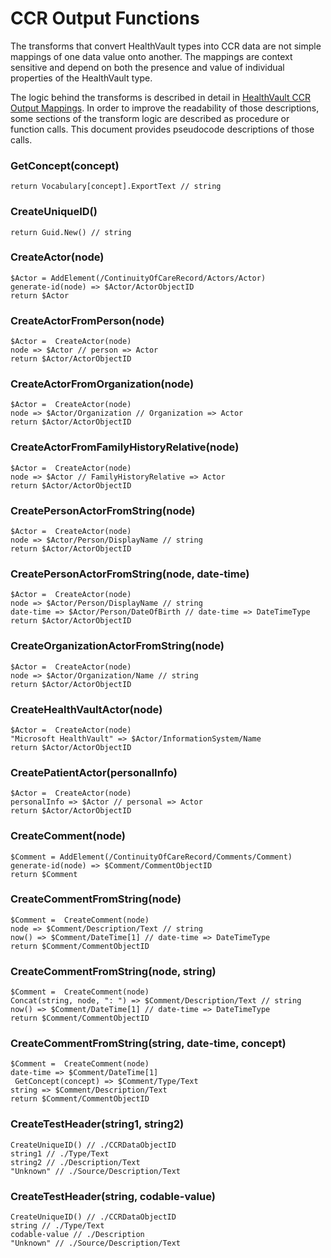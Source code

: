 CCR Output Functions
====================

The transforms that convert HealthVault types into CCR data are not simple mappings of one data value onto another. The mappings are context sensitive and depend on both the presence and value of individual properties of the HealthVault type.

The logic behind the transforms is described in detail in [HealthVault CCR Output Mappings](https://msdn.microsoft.com/en-us/healthvault/ee663897). In order to improve the readability of those descriptions, some sections of the transform logic are described as procedure or function calls. This document provides pseudocode descriptions of those calls.

### GetConcept(concept)

```pseudocode
return Vocabulary[concept].ExportText // string
```

### CreateUniqueID()

```pseudocode
return Guid.New() // string
```

### CreateActor(node)

```pseudocode
$Actor = AddElement(/ContinuityOfCareRecord/Actors/Actor) 
generate-id(node) => $Actor/ActorObjectID 
return $Actor 
```

### CreateActorFromPerson(node)

```pseudocode
$Actor =  CreateActor(node) 
node => $Actor // person => Actor 
return $Actor/ActorObjectID 
```

### CreateActorFromOrganization(node)

```pseudocode
$Actor =  CreateActor(node) 
node => $Actor/Organization // Organization => Actor 
return $Actor/ActorObjectID     
```

### CreateActorFromFamilyHistoryRelative(node)

```pseudocode
$Actor =  CreateActor(node) 
node => $Actor // FamilyHistoryRelative => Actor 
return $Actor/ActorObjectID 
```

### CreatePersonActorFromString(node)

```pseudocode
$Actor =  CreateActor(node) 
node => $Actor/Person/DisplayName // string 
return $Actor/ActorObjectID 
```

### CreatePersonActorFromString(node, date-time)

```pseudocode
$Actor =  CreateActor(node) 
node => $Actor/Person/DisplayName // string 
date-time => $Actor/Person/DateOfBirth // date-time => DateTimeType 
return $Actor/ActorObjectID     
```

### CreateOrganizationActorFromString(node)

```pseudocode
$Actor =  CreateActor(node) 
node => $Actor/Organization/Name // string 
return $Actor/ActorObjectID     
```

### CreateHealthVaultActor(node)

```pseudocode
$Actor =  CreateActor(node) 
"Microsoft HealthVault" => $Actor/InformationSystem/Name 
return $Actor/ActorObjectID     
```

### CreatePatientActor(personalInfo)

```pseudocode
$Actor =  CreateActor(node) 
personalInfo => $Actor // personal => Actor 
return $Actor/ActorObjectID     
```

### CreateComment(node)

```pseudocode
$Comment = AddElement(/ContinuityOfCareRecord/Comments/Comment) 
generate-id(node) => $Comment/CommentObjectID 
return $Comment     
```

### CreateCommentFromString(node)

```pseudocode
$Comment =  CreateComment(node) 
node => $Comment/Description/Text // string 
now() => $Comment/DateTime[1] // date-time => DateTimeType 
return $Comment/CommentObjectID     
```

### CreateCommentFromString(node, string)

```pseudocode
$Comment =  CreateComment(node) 
Concat(string, node, ": ") => $Comment/Description/Text // string 
now() => $Comment/DateTime[1] // date-time => DateTimeType 
return $Comment/CommentObjectID     
```

### CreateCommentFromString(string, date-time, concept)

```pseudocode
$Comment =  CreateComment(node) 
date-time => $Comment/DateTime[1] 
 GetConcept(concept) => $Comment/Type/Text 
string => $Comment/Description/Text 
return $Comment/CommentObjectID     
```

### CreateTestHeader(string1, string2)

```pseudocode
CreateUniqueID() // ./CCRDataObjectID 
string1 // ./Type/Text 
string2 // ./Description/Text 
"Unknown" // ./Source/Description/Text  
```

### CreateTestHeader(string, codable-value)

```pseudocode
CreateUniqueID() // ./CCRDataObjectID 
string // ./Type/Text 
codable-value // ./Description 
"Unknown" // ./Source/Description/Text  
```
